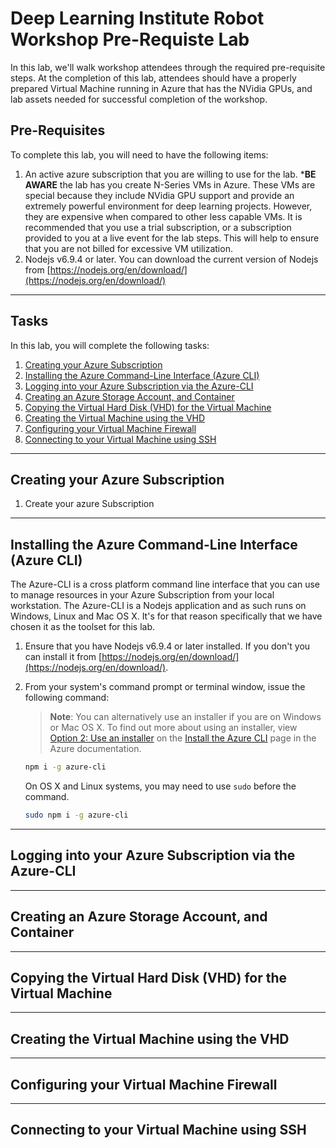 # Deep Learning Institute Robot Workshop Pre-Requiste Lab

In this lab, we'll walk workshop attendees through the required pre-requisite steps.  At the completion of this lab, attendees should have a properly prepared Virtual Machine running in Azure that has the NVidia GPUs, and lab assets needed for successful completion of the workshop.

<a name="prereqs"></a>

## Pre-Requisites

To complete this lab, you will need to have the following items:

1. An active azure subscription that you are willing to use for the lab.  ***BE AWARE** the lab has you create N-Series VMs in Azure.  These VMs are special because they include NVidia GPU support and provide an extremely powerful environment for deep learning projects.  However, they are expensive when compared to other less capable VMs.  It is recommended that you use a trial subscription, or a subscription provided to you at a live event for the lab steps.  This will help to ensure that you are not billed for excessive VM utilization.
1. Nodejs v6.9.4 or later. You can download the current version of Nodejs from [https://nodejs.org/en/download/](https://nodejs.org/en/download/)

___

<a name="tasks"></a>

## Tasks

In this lab, you will complete the following tasks:

1. [Creating your Azure Subscription](#task1)
1. [Installing the Azure Command-Line Interface (Azure CLI)](#task2)
1. [Logging into your Azure Subscription via the Azure-CLI](#task3)
1. [Creating an Azure Storage Account, and Container](#task4)
1. [Copying the Virtual Hard Disk (VHD) for the Virtual Machine](#task5)
1. [Creating the Virtual Machine using the VHD](#task6)
1. [Configuring your Virtual Machine Firewall](#task7)
1. [Connecting to your Virtual Machine using SSH](#task8)

___

<a name="task1"></a>

## Creating your Azure Subscription

1. Create your azure Subscription

___

<a name="task2"></a>

## Installing the Azure Command-Line Interface (Azure CLI)

The Azure-CLI is a cross platform command line interface that you can use to manage resources in your Azure Subscription from your local workstation.  The Azure-CLI is a Nodejs application and as such runs on Windows, Linux and Mac OS X. It's for that reason specifically that we have chosen it as the toolset for this lab.

1. Ensure that you have Nodejs v6.9.4 or later installed.  If you don't you can install it from [https://nodejs.org/en/download/](https://nodejs.org/en/download/).

1. From your system's command prompt or terminal window, issue the following command:

    > **Note**: You can alternatively use an installer if you are on Windows or Mac OS X.  To find out more about using an installer, view [Option 2: Use an installer](https://docs.microsoft.com/en-us/azure/xplat-cli-install#option-2-use-an-installer) on the [Install the Azure CLI](https://docs.microsoft.com/en-us/azure/xplat-cli-install) page in the Azure documentation.

    ```bash
    npm i -g azure-cli
    ```
    On OS X and Linux systems, you may need to use `sudo` before the command.

    ```bash
    sudo npm i -g azure-cli
    ```

___

<a name="task3"></a>

## Logging into your Azure Subscription via the Azure-CLI

___

<a name="task4"></a>

## Creating an Azure Storage Account, and Container

___

<a name="task5"></a>

## Copying the Virtual Hard Disk (VHD) for the Virtual Machine

___

<a name="task6"></a>

## Creating the Virtual Machine using the VHD

___

<a name="task7"></a>

## Configuring your Virtual Machine Firewall

___

<a name="task8"></a>

## Connecting to your Virtual Machine using SSH
